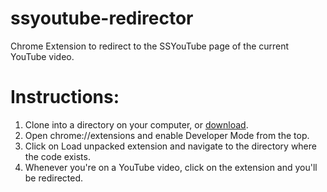 # ssyoutube-redirector
Chrome Extension to redirect to the SSYouTube page of the current YouTube video.

# Instructions:
1. Clone into a directory on your computer, or [download](https://github.com/umanghome/ssyoutube-redirector/archive/master.zip).
2. Open chrome://extensions and enable Developer Mode from the top.
3. Click on Load unpacked extension and navigate to the directory where the code exists.
4. Whenever you're on a YouTube video, click on the extension and you'll be redirected.
